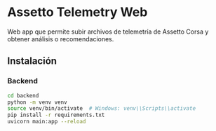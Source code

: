 # Assetto Telemetry Web

Web app que permite subir archivos de telemetría de Assetto Corsa y obtener análisis o recomendaciones.

## Instalación

### Backend
```bash
cd backend
python -m venv venv
source venv/bin/activate  # Windows: venv\\Scripts\\activate
pip install -r requirements.txt
uvicorn main:app --reload
